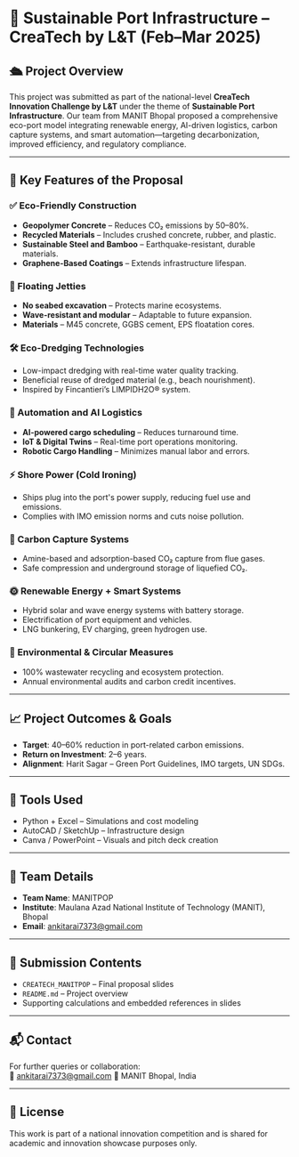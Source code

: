 
# 🌿 Sustainable Port Infrastructure – CreaTech by L&T (Feb–Mar 2025)

## 🛳️ Project Overview

This project was submitted as part of the national-level **CreaTech Innovation Challenge by L&T** under the theme of **Sustainable Port Infrastructure**. Our team from MANIT Bhopal proposed a comprehensive eco-port model integrating renewable energy, AI-driven logistics, carbon capture systems, and smart automation—targeting decarbonization, improved efficiency, and regulatory compliance.

---

## 🔧 Key Features of the Proposal

### ✅ Eco-Friendly Construction
- **Geopolymer Concrete** – Reduces CO₂ emissions by 50–80%.
- **Recycled Materials** – Includes crushed concrete, rubber, and plastic.
- **Sustainable Steel and Bamboo** – Earthquake-resistant, durable materials.
- **Graphene-Based Coatings** – Extends infrastructure lifespan.

### 🌊 Floating Jetties
- **No seabed excavation** – Protects marine ecosystems.
- **Wave-resistant and modular** – Adaptable to future expansion.
- **Materials** – M45 concrete, GGBS cement, EPS floatation cores.

### 🛠️ Eco-Dredging Technologies
- Low-impact dredging with real-time water quality tracking.
- Beneficial reuse of dredged material (e.g., beach nourishment).
- Inspired by Fincantieri’s LIMPIDH2O® system.

### 🤖 Automation and AI Logistics
- **AI-powered cargo scheduling** – Reduces turnaround time.
- **IoT & Digital Twins** – Real-time port operations monitoring.
- **Robotic Cargo Handling** – Minimizes manual labor and errors.

### ⚡ Shore Power (Cold Ironing)
- Ships plug into the port's power supply, reducing fuel use and emissions.
- Complies with IMO emission norms and cuts noise pollution.

### 🧪 Carbon Capture Systems
- Amine-based and adsorption-based CO₂ capture from flue gases.
- Safe compression and underground storage of liquefied CO₂.

### 🌞 Renewable Energy + Smart Systems
- Hybrid solar and wave energy systems with battery storage.
- Electrification of port equipment and vehicles.
- LNG bunkering, EV charging, green hydrogen use.

### 🌿 Environmental & Circular Measures
- 100% wastewater recycling and ecosystem protection.
- Annual environmental audits and carbon credit incentives.

---

## 📈 Project Outcomes & Goals

- **Target**: 40–60% reduction in port-related carbon emissions.
- **Return on Investment**: 2–6 years.
- **Alignment**: Harit Sagar – Green Port Guidelines, IMO targets, UN SDGs.

---

## 🧰 Tools Used

- Python + Excel – Simulations and cost modeling
- AutoCAD / SketchUp – Infrastructure design
- Canva / PowerPoint – Visuals and pitch deck creation

---

## 👥 Team Details

- **Team Name**: MANITPOP
- **Institute**: Maulana Azad National Institute of Technology (MANIT), Bhopal 
- **Email**: ankitarai7373@gmail.com

---

## 📁 Submission Contents

- `CREATECH_MANITPOP` – Final proposal slides
- `README.md` – Project overview
- Supporting calculations and embedded references in slides

---

## 📬 Contact

For further queries or collaboration:  
📧 ankitarai7373@gmail.com
📍 MANIT Bhopal, India

---

## 📄 License

This work is part of a national innovation competition and is shared for academic and innovation showcase purposes only.
